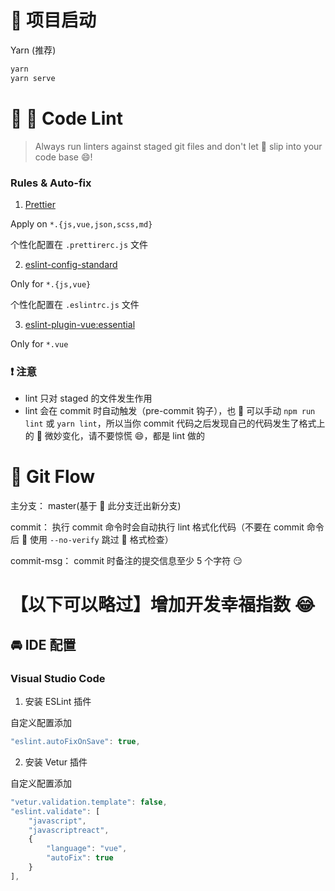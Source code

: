 # 🚀 项目启动

Yarn (推荐)

```bash
yarn
yarn serve
```

# 🚫 💩 Code Lint

> Always run linters against staged git files and don't let 💩 slip into your code base 😄!

### Rules & Auto-fix

1.  [Prettier](https://prettier.io/)

Apply on `*.{js,vue,json,scss,md}`

个性化配置在 `.prettirerc.js` 文件

2.  [eslint-config-standard](https://standardjs.com/readme-zhcn.html)

Only for `*.{js,vue}`

个性化配置在 `.eslintrc.js` 文件

3.  [eslint-plugin-vue:essential](https://github.com/vuejs/eslint-plugin-vue)

Only for `*.vue`

### ❗️ 注意

- lint 只对 staged 的文件发生作用
- lint 会在 commit 时自动触发（pre-commit 钩子），也  可以手动 `npm run lint` 或 `yarn lint`，所以当你 commit 代码之后发现自己的代码发生了格式上的  微妙变化，请不要惊慌 😄，都是 lint 做的

# 👮 Git Flow

主分支： master(基于  此分支迁出新分支)

commit： 执行 commit 命令时会自动执行 lint 格式化代码（不要在 commit 命令后  使用 `--no-verify` 跳过  格式检查）

commit-msg： commit 时备注的提交信息至少 5 个字符 😏

# 【以下可以略过】增加开发幸福指数 😂

## 🚘 IDE 配置

### Visual Studio Code

1.  安装 ESLint 插件

自定义配置添加

```js
"eslint.autoFixOnSave": true,
```

2.  安装 Vetur 插件

自定义配置添加

```js
"vetur.validation.template": false,
"eslint.validate": [
    "javascript",
    "javascriptreact",
    {
        "language": "vue",
        "autoFix": true
    }
],
```
